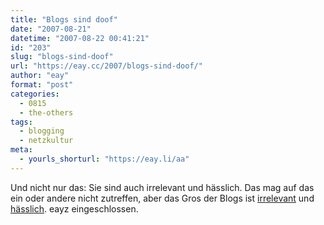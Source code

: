 ```yaml
---
title: "Blogs sind doof"
date: "2007-08-21"
datetime: "2007-08-22 00:41:21"
id: "203"
slug: "blogs-sind-doof"
url: "https://eay.cc/2007/blogs-sind-doof/"
author: "eay"
format: "post"
categories:
  - 0815
  - the-others
tags:
  - blogging
  - netzkultur
meta:
  - yourls_shorturl: "https://eay.li/aa"
---
```


Und nicht nur das: Sie sind auch irrelevant und hässlich. Das mag auf das ein oder andere nicht zutreffen, aber das Gros der Blogs ist [irrelevant](http://www.happy-day-heute-aber-mathe-5.de) und [hässlich](http://www.das-wordpress-standard-theme-ist-sooo-schön.de). eayz eingeschlossen.
